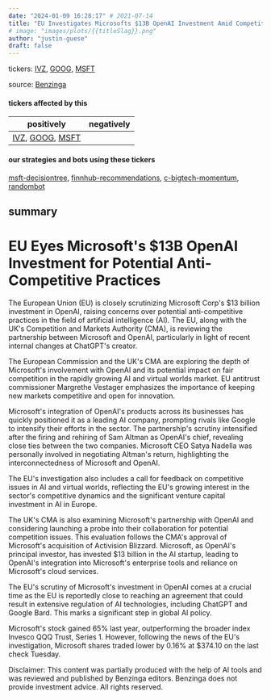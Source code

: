 ```yaml
---
date: "2024-01-09 16:28:17" # 2021-07-14
title: "EU Investigates Microsofts $13B OpenAI Investment Amid Competition Concerns"
# image: "images/plots/{{titleSlag}}.png"
author: "justin-guese"
draft: false
---
```

tickers: <a href='https://finance.yahoo.com/quote/IVZ' target='_blank'>IVZ</a>, <a href='https://finance.yahoo.com/quote/GOOG' target='_blank'>GOOG</a>, <a href='https://finance.yahoo.com/quote/MSFT' target='_blank'>MSFT</a> 

source: <a href='https://www.benzinga.com/government/24/01/36554760/eu-eyes-microsofts-13b-openai-investment-for-potential-anti-competitive-practices' target='_blank'>Benzinga</a>

#### tickers affected by this

| positively | negatively |
|------------|------------
| <a href='https://finance.yahoo.com/quote/IVZ' target='_blank'>IVZ</a>, <a href='https://finance.yahoo.com/quote/GOOG' target='_blank'>GOOG</a>, <a href='https://finance.yahoo.com/quote/MSFT' target='_blank'>MSFT</a> |  |

#### our strategies and bots using these tickers

[msft-decisiontree](/strategies/msft-decisiontree), [finnhub-recommendations](/strategies/finnhub-recommendations), [c-bigtech-momentum](/strategies/c-bigtech-momentum), [randombot](/strategies/randombot)

## summary

# EU Eyes Microsoft's $13B OpenAI Investment for Potential Anti-Competitive Practices

The European Union (EU) is closely scrutinizing Microsoft Corp's $13 billion investment in OpenAI, raising concerns over potential anti-competitive practices in the field of artificial intelligence (AI). The EU, along with the UK's Competition and Markets Authority (CMA), is reviewing the partnership between Microsoft and OpenAI, particularly in light of recent internal changes at ChatGPT's creator.

The European Commission and the UK's CMA are exploring the depth of Microsoft's involvement with OpenAI and its potential impact on fair competition in the rapidly growing AI and virtual worlds market. EU antitrust commissioner Margrethe Vestager emphasizes the importance of keeping new markets competitive and open for innovation.

Microsoft's integration of OpenAI's products across its businesses has quickly positioned it as a leading AI company, prompting rivals like Google to intensify their efforts in the sector. The partnership's scrutiny intensified after the firing and rehiring of Sam Altman as OpenAI's chief, revealing close ties between the two companies. Microsoft CEO Satya Nadella was personally involved in negotiating Altman's return, highlighting the interconnectedness of Microsoft and OpenAI.

The EU's investigation also includes a call for feedback on competitive issues in AI and virtual worlds, reflecting the EU's growing interest in the sector's competitive dynamics and the significant venture capital investment in AI in Europe.

The UK's CMA is also examining Microsoft's partnership with OpenAI and considering launching a probe into their collaboration for potential competition issues. This evaluation follows the CMA's approval of Microsoft's acquisition of Activision Blizzard. Microsoft, as OpenAI's principal investor, has invested $13 billion in the AI startup, leading to OpenAI's integration into Microsoft's enterprise tools and reliance on Microsoft's cloud services.

The EU's scrutiny of Microsoft's investment in OpenAI comes at a crucial time as the EU is reportedly close to reaching an agreement that could result in extensive regulation of AI technologies, including ChatGPT and Google Bard. This marks a significant step in global AI policy.

Microsoft's stock gained 65% last year, outperforming the broader index Invesco QQQ Trust, Series 1. However, following the news of the EU's investigation, Microsoft shares traded lower by 0.16% at $374.10 on the last check Tuesday.

Disclaimer: This content was partially produced with the help of AI tools and was reviewed and published by Benzinga editors. Benzinga does not provide investment advice. All rights reserved.